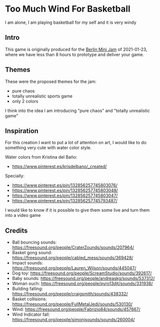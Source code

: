 # Too Much Wind For Basketball

I am alone, I am playing basketball for my self and it is very windy

## Intro 

This game is originally produced for the [Berlin Mini Jam](http://berlinminijam.de/) of 2021-01-23, where we have less than 8 hours to prototype and deliver your game.

## Themes

These were the proposed themes for the jam: 

- pure chaos
- totally unrealistic sports game
- only 2 colors

I think into the idea I am introducing "pure chaos" and "totally unrealistic game"

## Inspiration

For this creation I want to put a lot of attention on art, I would like to do something very cute with water color style. 

Water colors from Kristina del Baño:

- https://www.pinterest.es/krisdelbano/_created/

Specially:

- https://www.pinterest.es/pin/132856257745803076/
- https://www.pinterest.es/pin/132856257745803048/
- https://www.pinterest.es/pin/132856257745803047/
- https://www.pinterest.es/pin/132856257745793487/

I would like to know if it is possible to give them some live and turn them into a video game

## Credits

- Ball bouncing sounds: https://freesound.org/people/CraterZounds/sounds/207964/
- Basket gong sound: https://freesound.org/people/cabled_mess/sounds/369428/
- Impact sounds: https://freesound.org/people/Lauren_Wilson/sounds/445047/
- Dog toy: https://freesound.org/people/ScreamStudio/sounds/392617/
- Baby sounds: https://freesound.org/people/andreaskg/sounds/537312/
- Woman ouch: https://freesound.org/people/pyro13djt/sounds/331938/
- Building falling: https://freesound.org/people/craigsmith/sounds/438332/
- Basket collisions: https://freesound.org/people/FullMetalJedi/sounds/530130/
- Wind: https://freesound.org/people/Fabrizio84/sounds/457667/
- Wind Indicator fall: https://freesound.org/people/simonjsounds/sounds/260004/
